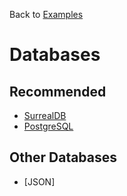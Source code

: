 Back to [Examples](https://github.com/YumYummity/Guilded-Bot-Template/wiki/Examples)

# Databases
## Recommended
- [SurrealDB](https://github.com/YumYummity/Guilded-Bot-Template/blob/main/EXAMPLES/DATABASES/surrealdb.md)
- [PostgreSQL](https://github.com/YumYummity/Guilded-Bot-Template/blob/main/EXAMPLES/DATABASES/postgresql.md)
## Other Databases
- [JSON]